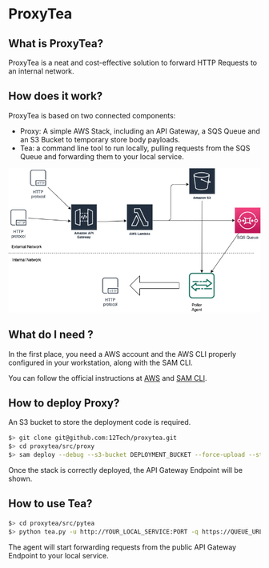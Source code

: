 # ProxyTea

## What is ProxyTea?

ProxyTea is a neat and cost-effective solution to forward HTTP Requests to an internal network.

## How does it work?

ProxyTea is based on two connected components:

- Proxy: A simple AWS Stack, including an API Gateway, a SQS Queue and an S3 Bucket to temporary store body payloads.
- Tea: a command line tool to run locally, pulling requests from the SQS Queue and forwarding them to your local service.

![ProxyTea](resources/ProxyTea.png)

## What do I need ?

In the first place, you need a AWS account and the AWS CLI properly configured in your workstation, along with the SAM CLI.

You can follow the official instructions at [AWS](https://docs.aws.amazon.com/cli/index.html) and [SAM CLI](https://docs.aws.amazon.com/serverless-application-model/index.html).



## How to deploy Proxy?

An S3 bucket to store the deployment code is required.

```sh
$> git clone git@github.com:12Tech/proxytea.git
$> cd proxytea/src/proxy
$> sam deploy --debug --s3-bucket DEPLOYMENT_BUCKET --force-upload --stack-name YOUR_STACK_NAME
```

Once the stack is correctly deployed, the API Gateway Endpoint will be shown.

## How to use Tea?

```sh
$> cd proxytea/src/pytea
$> python tea.py -u http://YOUR_LOCAL_SERVICE:PORT -q https://QUEUE_URL
```

The agent will start forwarding requests from the public API Gateway Endpoint to your local service.

